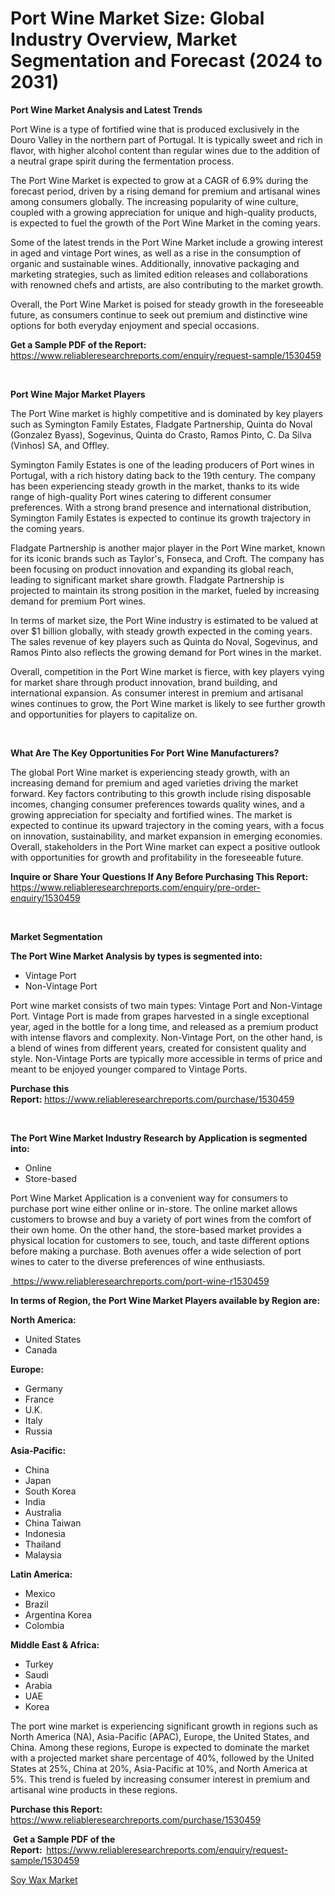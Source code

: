 <p><h1>Port Wine Market Size: Global Industry Overview, Market Segmentation and Forecast (2024 to 2031)</h1></p><p><strong>Port Wine Market Analysis and Latest Trends</strong></p>
<p><p>Port Wine is a type of fortified wine that is produced exclusively in the Douro Valley in the northern part of Portugal. It is typically sweet and rich in flavor, with higher alcohol content than regular wines due to the addition of a neutral grape spirit during the fermentation process. </p><p>The Port Wine Market is expected to grow at a CAGR of 6.9% during the forecast period, driven by a rising demand for premium and artisanal wines among consumers globally. The increasing popularity of wine culture, coupled with a growing appreciation for unique and high-quality products, is expected to fuel the growth of the Port Wine Market in the coming years.</p><p>Some of the latest trends in the Port Wine Market include a growing interest in aged and vintage Port wines, as well as a rise in the consumption of organic and sustainable wines. Additionally, innovative packaging and marketing strategies, such as limited edition releases and collaborations with renowned chefs and artists, are also contributing to the market growth.</p><p>Overall, the Port Wine Market is poised for steady growth in the foreseeable future, as consumers continue to seek out premium and distinctive wine options for both everyday enjoyment and special occasions.</p></p>
<p><strong>Get a Sample PDF of the Report:&nbsp;</strong> <a href="https://www.reliableresearchreports.com/enquiry/request-sample/1530459">https://www.reliableresearchreports.com/enquiry/request-sample/1530459</a></p>
<p>&nbsp;</p>
<p><strong>Port Wine Major Market Players</strong></p>
<p><p>The Port Wine market is highly competitive and is dominated by key players such as Symington Family Estates, Fladgate Partnership, Quinta do Noval (Gonzalez Byass), Sogevinus, Quinta do Crasto, Ramos Pinto, C. Da Silva (Vinhos) SA, and Offley.</p><p>Symington Family Estates is one of the leading producers of Port wines in Portugal, with a rich history dating back to the 19th century. The company has been experiencing steady growth in the market, thanks to its wide range of high-quality Port wines catering to different consumer preferences. With a strong brand presence and international distribution, Symington Family Estates is expected to continue its growth trajectory in the coming years.</p><p>Fladgate Partnership is another major player in the Port Wine market, known for its iconic brands such as Taylor's, Fonseca, and Croft. The company has been focusing on product innovation and expanding its global reach, leading to significant market share growth. Fladgate Partnership is projected to maintain its strong position in the market, fueled by increasing demand for premium Port wines.</p><p>In terms of market size, the Port Wine industry is estimated to be valued at over $1 billion globally, with steady growth expected in the coming years. The sales revenue of key players such as Quinta do Noval, Sogevinus, and Ramos Pinto also reflects the growing demand for Port wines in the market.</p><p>Overall, competition in the Port Wine market is fierce, with key players vying for market share through product innovation, brand building, and international expansion. As consumer interest in premium and artisanal wines continues to grow, the Port Wine market is likely to see further growth and opportunities for players to capitalize on.</p></p>
<p>&nbsp;</p>
<p><strong>What Are The Key Opportunities For Port Wine Manufacturers?</strong></p>
<p><p>The global Port Wine market is experiencing steady growth, with an increasing demand for premium and aged varieties driving the market forward. Key factors contributing to this growth include rising disposable incomes, changing consumer preferences towards quality wines, and a growing appreciation for specialty and fortified wines. The market is expected to continue its upward trajectory in the coming years, with a focus on innovation, sustainability, and market expansion in emerging economies. Overall, stakeholders in the Port Wine market can expect a positive outlook with opportunities for growth and profitability in the foreseeable future.</p></p>
<p><strong>Inquire or Share Your Questions If Any Before Purchasing This Report:</strong> <a href="https://www.reliableresearchreports.com/enquiry/pre-order-enquiry/1530459">https://www.reliableresearchreports.com/enquiry/pre-order-enquiry/1530459</a></p>
<p>&nbsp;</p>
<p><strong>Market Segmentation</strong></p>
<p><strong>The Port Wine Market Analysis by types is segmented into:</strong></p>
<p><ul><li>Vintage Port</li><li>Non-Vintage Port</li></ul></p>
<p><p>Port wine market consists of two main types: Vintage Port and Non-Vintage Port. Vintage Port is made from grapes harvested in a single exceptional year, aged in the bottle for a long time, and released as a premium product with intense flavors and complexity. Non-Vintage Port, on the other hand, is a blend of wines from different years, created for consistent quality and style. Non-Vintage Ports are typically more accessible in terms of price and meant to be enjoyed younger compared to Vintage Ports.</p></p>
<p><strong>Purchase this Report:&nbsp;</strong><a href="https://www.reliableresearchreports.com/purchase/1530459">https://www.reliableresearchreports.com/purchase/1530459</a></p>
<p>&nbsp;</p>
<p><strong>The Port Wine Market Industry Research by Application is segmented into:</strong></p>
<p><ul><li>Online</li><li>Store-based</li></ul></p>
<p><p>Port Wine Market Application is a convenient way for consumers to purchase port wine either online or in-store. The online market allows customers to browse and buy a variety of port wines from the comfort of their own home. On the other hand, the store-based market provides a physical location for customers to see, touch, and taste different options before making a purchase. Both avenues offer a wide selection of port wines to cater to the diverse preferences of wine enthusiasts.</p></p>
<p><a href="https://www.reliableresearchreports.com/port-wine-r1530459">&nbsp;https://www.reliableresearchreports.com/port-wine-r1530459</a></p>
<p><strong>In terms of Region, the Port Wine Market Players available by Region are:</strong></p>
<p>
    <p> <strong> North America: </strong>
        <ul>
            <li>United States</li>
            <li>Canada</li>
        </ul>
        </p> 
    <p> <strong> Europe: </strong>
        <ul>
            <li>Germany</li>
            <li>France</li>
            <li>U.K.</li>
            <li>Italy</li>
            <li>Russia</li>
        </ul>
        </p> 
    <p> <strong> Asia-Pacific: </strong>
        <ul>
            <li>China</li>
            <li>Japan</li>
            <li>South Korea</li>
            <li>India</li>
            <li>Australia</li>
            <li>China Taiwan</li>
            <li>Indonesia</li>
            <li>Thailand</li>
            <li>Malaysia</li>
        </ul>
        </p> 
    <p> <strong> Latin America: </strong>
        <ul>
            <li>Mexico</li>
            <li>Brazil</li>
            <li>Argentina Korea</li>
            <li>Colombia</li>
        </ul>
        </p> 
    <p> <strong> Middle East & Africa: </strong>
        <ul>
            <li>Turkey</li>
            <li>Saudi</li>
            <li>Arabia</li>
            <li>UAE</li>
            <li>Korea</li>
        </ul>
    </p>
    </p>
<p><p>The port wine market is experiencing significant growth in regions such as North America (NA), Asia-Pacific (APAC), Europe, the United States, and China. Among these regions, Europe is expected to dominate the market with a projected market share percentage of 40%, followed by the United States at 25%, China at 20%, Asia-Pacific at 10%, and North America at 5%. This trend is fueled by increasing consumer interest in premium and artisanal wine products in these regions.</p></p>
<p><strong>Purchase this Report: </strong><a href="https://www.reliableresearchreports.com/purchase/1530459">https://www.reliableresearchreports.com/purchase/1530459</a></p>
<p>&nbsp;<strong>Get a Sample PDF of the Report:&nbsp;&nbsp;</strong><a href="https://www.reliableresearchreports.com/enquiry/request-sample/1530459">https://www.reliableresearchreports.com/enquiry/request-sample/1530459</a></p>
<p><strong></strong></p>
<p><p><a href="https://silk-columnist-571.notion.site/Soy-Wax-Market-with-the-goal-of-estimating-the-market-size-and-future-growth-potential-of-various-ma-a6903d97f13542189914b16e4ac08456">Soy Wax Market</a></p></p>